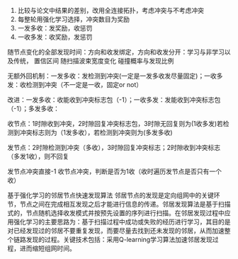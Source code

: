 1. 比较与论文中结果的差别，改用全连接拓扑，考虑冲突与不考虑冲突
2. 每整轮用强化学习选择，冲突数目为奖励
3. 一发多收：发奖励，收惩罚
4. 一收多发：收奖励，发惩罚

随节点变化的全部发现时间：方向和收发绑定，方向和收发分开：学习与非学习以及传统， 置信区间
随扫描波束宽度变化
碰撞概率与发现比例

无额外回机制：一发多收：发检测到冲突(一定是一发多收发尽量固定)；一收多发：收检测到冲突（不一定是一收，固定or not）

改进：一发多收：收能收到冲突标志包（-1）；一收多发：发能收到冲突标志包（-1）；多发多收：

收节点：1时隙收到冲突，2时隙回复冲突标志包，3时隙无回复则为(1收多发)若检测到冲突标志则为（1发多收），若检测到冲突则为(多发多收)

发节点：2时隙检测到冲突（多收），3时隙回复冲突标志；2时隙收到冲突标志（多发1收），则不回复

发节点冲突直接-1
收节点冲突，判断是否为1收（收时遍历发节点是否只有一个收）


基于强化学习的邻居节点快速发现算法
邻居节点的发现是定向组网中的关键环节，节点之间在完成相互发现之后才能进行信息的传递。邻居发现算法是基于扫描式的，节点随机选择收发模式并按预先设置的序列进行扫描。在邻居发现过程中应用强化学习的主要思路为：基于扫描过程中成功或失败的经历进行学习，其目的是对已经发现过的邻居不要重复发现，而要尽量去找到还未发现的邻居，从而加速整个链路发现的过程。关键技术包括：采用Q-learning学习算法加速邻居发现过程，进而缩短组网时间。